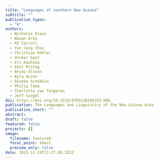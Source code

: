 ```yaml
---
title: "Languages of southern New Guinea"
subtitle: ""
publication_types:
  - "6"
authors:
  - Nicholas Evans
  - Wayan Arka
  - MJ Carroll
  - Yun Jung Choi
  - Christian Döhler
  - Volker Gast
  - Eri Kashima
  - Emil Mittag
  - Bruno Olsson
  - Kyla Quinn
  - Dineke Schokkin
  - Philip Tama
  - Charlotte van Tongeren
  - Jeff Siegel
doi: https://doi.org/10.1515/9783110295252-006
publication: The Languages and Linguistics of the New Guinea Area
publication_short: ""
abstract:
draft: false
featured: false
projects: []
image:
  filename: featured
  focal_point: Smart
  preview_only: false
date: 2021-11-19T21:27:45.322Z
---
```

>
